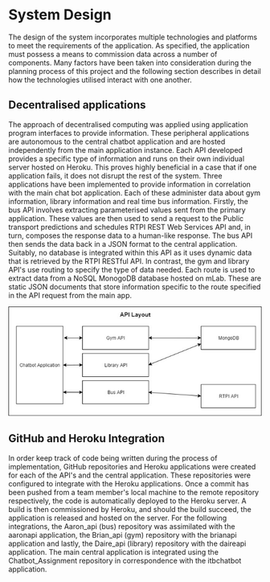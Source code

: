 # System Design

The design of the system incorporates multiple technologies and platforms to meet the requirements of the application. As specified, the application must possess a means to commission data across a number of components. Many factors have been taken into consideration during the planning process of this project and the following section describes in detail how the technologies utilised interact with one another.

## Decentralised applications 
The approach of decentralised computing was applied using application program interfaces to provide information. These peripheral applications are autonomous to the central chatbot application and are hosted independently from the main application instance. Each API developed provides a specific type of information and runs on their own individual server hosted on Heroku. This proves highly beneficial in a case that if one application fails, it does not disrupt the rest of the system. Three applications have been implemented to provide information in correlation with the main chat bot application. Each of these administer data about gym information, library information and real time bus information.
Firstly, the bus API involves extracting parameterised values sent from the primary application. These values are then used to send a request to the Public transport predictions and schedules RTPI REST Web Services API and, in turn, composes the response data to a human-like response. The bus API then sends the data back in a JSON format to the central application. Suitably, no database is integrated within this API as it uses dynamic data that is retrieved by the RTPI RESTful API.
In contrast, the gym and library API's use routing to specify the type of data needed. Each route is used to extract data from a NoSQL MonogoDB database hosted on mLab. These are static JSON documents that store information specific to the route specified in the API request from the main app.

![API Topology. \label{Design structure of API's}](04_assets/04_system_design/api_layout.jpg)

## GitHub and Heroku Integration
In order keep track of code being written during the process of implementation, GitHub repositories and Heroku applications were created for each of the API's and the central application. These repositories were configured to integrate with the Heroku applications. Once a commit has been pushed from a team member's local machine to the remote repository respectively, the code is automatically deployed to the Heroku server. A build is then commissioned by Heroku, and should the build succeed, the application is released and hosted on the server. For the following integrations, the Aaron_api (bus) repository was assimilated with the aaronapi application, the Brian_api (gym) repository with the brianapi application and lastly, the Daire_api (library) repository with the daireapi application. The main central application is integrated using the Chatbot_Assignment repository in correspondence with the itbchatbot application.

